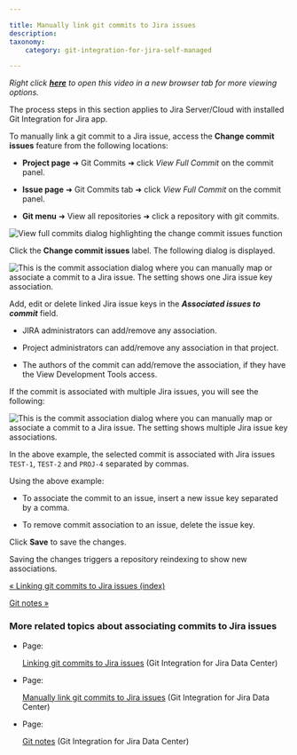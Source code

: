 ```yaml
---

title: Manually link git commits to Jira issues
description:
taxonomy:
    category: git-integration-for-jira-self-managed

---
```

_Right click_ [_**here**_](https://bigbrassband.wistia.com/medias/cq3r68b9ou) _to open this video in a new browser tab for more viewing options._

The process steps in this section applies to Jira Server/Cloud with installed Git Integration for Jira app.


To manually link a git commit to a Jira issue, access the **Change commit issues** feature from the following locations:

*   **Project page** ➜ Git Commits ➜ click _View Full Commit_ on the commit panel.

*   **Issue page** ➜ Git Commits tab ➜ click _View Full Commit_ on the commit panel.

*   **Git menu** ➜ View all repositories ➜ click a repository with git commits.


![View full commits dialog highlighting the change commit issues function](https://bigbrassband.atlassian.net/wiki/download/thumbnails/1930398296/gitserver-view-full-commits-assoc.png?version=1&modificationDate=1630642883212&cacheVersion=1&api=v2&width=680&height=375)

Click the **Change commit issues** label. The following dialog is displayed.

![This is the commit association dialog where you can manually map or associate a commit to a Jira issue. The setting shows one Jira issue key association.](https://bigbrassband.atlassian.net/wiki/download/thumbnails/1930398296/gitserver-view-full-commits-assoc-issue-dlg.png?version=1&modificationDate=1630642882967&cacheVersion=1&api=v2&width=566&height=283)

Add, edit or delete linked Jira issue keys in the _**Associated issues to commit**_ field.

*   JIRA administrators can add/remove any association.

*   Project administrators can add/remove any association in that project.

*   The authors of the commit can add/remove the association, if they have the View Development Tools access.



If the commit is associated with multiple Jira issues, you will see the following:

![This is the commit association dialog where you can manually map or associate a commit to a Jira issue. The setting shows multiple Jira issue key associations.](https://bigbrassband.atlassian.net/wiki/download/thumbnails/1930398296/gitserver-view-full-commits-assoc-issue-dlg-multi.png?version=1&modificationDate=1630642882718&cacheVersion=1&api=v2&width=566&height=283)

In the above example, the selected commit is associated with Jira issues `TEST-1`, `TEST-2` and `PROJ-4` separated by commas.

Using the above example:

*   To associate the commit to an issue, insert a new issue key separated by a comma.

*   To remove commit association to an issue, delete the issue key.


Click **Save** to save the changes.

Saving the changes triggers a repository reindexing to show new associations.

[« Linking git commits to Jira issues (index)](/wiki/spaces/GIJDC/pages/1930398265/Linking+git+commits+to+Jira+issues)

[Git notes »](/wiki/spaces/GIJDC/pages/1930398342/Git+notes)

### More related topics about associating commits to Jira issues

*   Page:

    [Linking git commits to Jira issues](/wiki/spaces/GIJDC/pages/1930398265/Linking+git+commits+to+Jira+issues) (Git Integration for Jira Data Center)

*   Page:

    [Manually link git commits to Jira issues](/wiki/spaces/GIJDC/pages/1930398296/Manually+link+git+commits+to+Jira+issues) (Git Integration for Jira Data Center)

*   Page:

    [Git notes](/wiki/spaces/GIJDC/pages/1930398342/Git+notes) (Git Integration for Jira Data Center)
